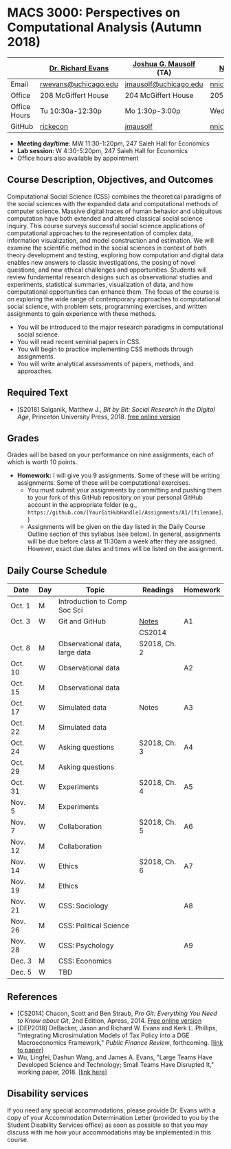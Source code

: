 # MACS 3000: Perspectives on Computational Analysis (Autumn 2018)

|  | [Dr. Richard Evans](https://sites.google.com/site/rickecon/) | [Joshua G. Mausolf](http://jmausolf.github.io/) (TA) | [Nora Nickels](https://voices.uchicago.edu/nnickels/) (TA) |
|--------------|----------------------------------------------------|-------------------------------------------------------|------------------------------------------------------|
| Email | rwevans@uchicago.edu | jmausolf@uchicago.edu | nnickels@uchicago.edu |
| Office | 208 McGiffert House | 204 McGiffert House | 205 McGiffert House |
| Office Hours | Tu 10:30a-12:30p | Mo 1:30p-3:00p | Wed 2:00p-4:00p |
| GitHub | [rickecon](https://github.com/rickecon) | [jmausolf](https://github.com/jmausolf) | [nnickels](https://github.com/nnickels) |

* **Meeting day/time**: MW 11:30-1:20pm, 247 Saieh Hall for Economics
* **Lab session**: W 4:30-5:20pm, 247 Saieh Hall for Economics
* Office hours also available by appointment


## Course Description, Objectives, and Outcomes

Computational Social Science (CSS) combines the theoretical paradigms of the social sciences with the expanded data and computational methods of computer science. Massive digital traces of human behavior and ubiquitous computation have both extended and altered classical social science inquiry. This course surveys successful social science applications of computational approaches to the representation of complex data, information visualization, and model construction and estimation. We will examine the scientific method in the social sciences in context of both theory development and testing, exploring how computation and digital data enables new answers to classic investigations, the posing of novel questions, and new ethical challenges and opportunities. Students will review fundamental research designs such as observational studies and experiments, statistical summaries, visualization of data, and how computational opportunities can enhance them. The focus of the course is on exploring the wide range of contemporary approaches to computational social science, with problem sets, programming exercises, and written assignments to gain experience with these methods.

* You will be introduced to the major research paradigms in computational social science.
* You will read recent seminal papers in CSS.
* You will begin to practice implementing CSS methods through assignments.
* You will write analytical assessments of papers, methods, and approaches.


## Required Text

* [S2018] Salganik, Matthew J., *Bit by Bit: Social Research in the Digital Age*,  Princeton University Press, 2018. [free online version](https://www.bitbybitbook.com/en/1st-ed/preface/)


## Grades

Grades will be based on your performance on nine assignments, each of which is worth 10 points.

* **Homework:** I will give you 9 assignments. Some of these will be writing assignments. Some of these will be computational exercises.
    * You must submit your assignments by committing and pushing them to your fork of this GitHub repository on your personal GitHub account in the appropriate folder (e.g., `https://github.com/[YourGitHubHandle]/Assignments/A1/[filename]`.)
    * Assignments will be given on the day listed in the Daily Course Outline section of this syllabus (see below). In general, assignments will be due before class at 11:30am a week after they are assigned. However, exact due dates and times will be listed on the assignment.


## Daily Course Schedule

| Date  | Day |             Topic          | Readings | Homework |
|-------|-----|------------------------------|--------------|----|
| Oct.  1 | M | Introduction to Comp Soc Sci |              |    |
| Oct.  3 | W | Git and GitHub               | [Notes](https://github.com/UC-MACSS/persp-analysis_A18/blob/master/Notes/Chap_Git.pdf) | A1 |
|         |   |                              | CS2014       |    |
| Oct.  8 | M | Observational data, large data | S2018, Ch. 2 |    |
| Oct. 10 | W | Observational data           |              | A2 |
| Oct. 15 | M | Observational data           |              |    |
| Oct. 17 | W | Simulated data               | Notes        | A3 |
| Oct. 22 | M | Simulated data               |              |    |
| Oct. 24 | W | Asking questions             | S2018, Ch. 3 | A4 |
| Oct. 29 | M | Asking questions             |              |    |
| Oct. 31 | W | Experiments                  | S2018, Ch. 4 | A5 |
| Nov.  5 | M | Experiments                  |              |    |
| Nov.  7 | W | Collaboration                | S2018, Ch. 5 | A6 |
| Nov. 12 | M | Collaboration                |              |    |
| Nov. 14 | W | Ethics                       | S2018, Ch. 6 | A7 |
| Nov. 19 | M | Ethics                       |              |    |
| Nov. 21 | W | CSS: Sociology               |              | A8 |
| Nov. 26 | M | CSS: Political Science       |              |    |
| Nov. 28 | W | CSS: Psychology              |              | A9 |
| Dec.  3 | M | CSS: Economics               |              |    |
| Dec.  5 | W | TBD                          |              |    |


## References

* [CS2014] Chacon, Scott and Ben Straub, *Pro Git: Everything You Need to Know about Git*, 2nd Edition, Apress, 2014. [Free online version](https://git-scm.com/book/en/v2)
* [DEP2018] DeBacker, Jason and Richard W. Evans and Kerk L. Phillips, "Integrating Microsimulation Models of Tax Policy into a DGE Macroeconomics Framework," *Public Finance Review*, forthcoming. [[link to paper](https://sites.google.com/site/rickecon/DEP_TaxFuncs.pdf)]
* Wu, Lingfei, Dashun Wang, and James A. Evans, "Large Teams Have Developed Science and Technology; Small Teams Have Disrupted It," working paper, 2018. [[link here](https://arxiv.org/pdf/1709.02445.pdf)]


## Disability services

If you need any special accommodations, please provide Dr. Evans with a copy of your Accommodation Determination Letter (provided to you by the Student Disability Services office) as soon as possible so that you may discuss with me how your accommodations may be implemented in this course.
